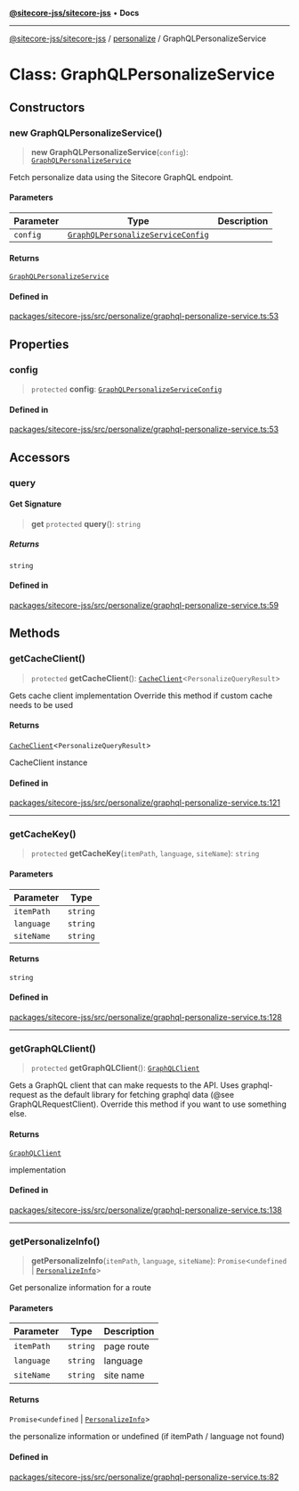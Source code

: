 [**@sitecore-jss/sitecore-jss**](../../README.md) • **Docs**

***

[@sitecore-jss/sitecore-jss](../../README.md) / [personalize](../README.md) / GraphQLPersonalizeService

# Class: GraphQLPersonalizeService

## Constructors

### new GraphQLPersonalizeService()

> **new GraphQLPersonalizeService**(`config`): [`GraphQLPersonalizeService`](GraphQLPersonalizeService.md)

Fetch personalize data using the Sitecore GraphQL endpoint.

#### Parameters

| Parameter | Type | Description |
| ------ | ------ | ------ |
| `config` | [`GraphQLPersonalizeServiceConfig`](../type-aliases/GraphQLPersonalizeServiceConfig.md) |  |

#### Returns

[`GraphQLPersonalizeService`](GraphQLPersonalizeService.md)

#### Defined in

[packages/sitecore-jss/src/personalize/graphql-personalize-service.ts:53](https://github.com/Sitecore/jss/blob/795da9a2f7e0b0616ce17b431c18f0bb0e6cda23/packages/sitecore-jss/src/personalize/graphql-personalize-service.ts#L53)

## Properties

### config

> `protected` **config**: [`GraphQLPersonalizeServiceConfig`](../type-aliases/GraphQLPersonalizeServiceConfig.md)

#### Defined in

[packages/sitecore-jss/src/personalize/graphql-personalize-service.ts:53](https://github.com/Sitecore/jss/blob/795da9a2f7e0b0616ce17b431c18f0bb0e6cda23/packages/sitecore-jss/src/personalize/graphql-personalize-service.ts#L53)

## Accessors

### query

#### Get Signature

> **get** `protected` **query**(): `string`

##### Returns

`string`

#### Defined in

[packages/sitecore-jss/src/personalize/graphql-personalize-service.ts:59](https://github.com/Sitecore/jss/blob/795da9a2f7e0b0616ce17b431c18f0bb0e6cda23/packages/sitecore-jss/src/personalize/graphql-personalize-service.ts#L59)

## Methods

### getCacheClient()

> `protected` **getCacheClient**(): [`CacheClient`](../../index/interfaces/CacheClient.md)\<`PersonalizeQueryResult`\>

Gets cache client implementation
Override this method if custom cache needs to be used

#### Returns

[`CacheClient`](../../index/interfaces/CacheClient.md)\<`PersonalizeQueryResult`\>

CacheClient instance

#### Defined in

[packages/sitecore-jss/src/personalize/graphql-personalize-service.ts:121](https://github.com/Sitecore/jss/blob/795da9a2f7e0b0616ce17b431c18f0bb0e6cda23/packages/sitecore-jss/src/personalize/graphql-personalize-service.ts#L121)

***

### getCacheKey()

> `protected` **getCacheKey**(`itemPath`, `language`, `siteName`): `string`

#### Parameters

| Parameter | Type |
| ------ | ------ |
| `itemPath` | `string` |
| `language` | `string` |
| `siteName` | `string` |

#### Returns

`string`

#### Defined in

[packages/sitecore-jss/src/personalize/graphql-personalize-service.ts:128](https://github.com/Sitecore/jss/blob/795da9a2f7e0b0616ce17b431c18f0bb0e6cda23/packages/sitecore-jss/src/personalize/graphql-personalize-service.ts#L128)

***

### getGraphQLClient()

> `protected` **getGraphQLClient**(): [`GraphQLClient`](../../index/interfaces/GraphQLClient.md)

Gets a GraphQL client that can make requests to the API. Uses graphql-request as the default
library for fetching graphql data (@see GraphQLRequestClient). Override this method if you
want to use something else.

#### Returns

[`GraphQLClient`](../../index/interfaces/GraphQLClient.md)

implementation

#### Defined in

[packages/sitecore-jss/src/personalize/graphql-personalize-service.ts:138](https://github.com/Sitecore/jss/blob/795da9a2f7e0b0616ce17b431c18f0bb0e6cda23/packages/sitecore-jss/src/personalize/graphql-personalize-service.ts#L138)

***

### getPersonalizeInfo()

> **getPersonalizeInfo**(`itemPath`, `language`, `siteName`): `Promise`\<`undefined` \| [`PersonalizeInfo`](../type-aliases/PersonalizeInfo.md)\>

Get personalize information for a route

#### Parameters

| Parameter | Type | Description |
| ------ | ------ | ------ |
| `itemPath` | `string` | page route |
| `language` | `string` | language |
| `siteName` | `string` | site name |

#### Returns

`Promise`\<`undefined` \| [`PersonalizeInfo`](../type-aliases/PersonalizeInfo.md)\>

the personalize information or undefined (if itemPath / language not found)

#### Defined in

[packages/sitecore-jss/src/personalize/graphql-personalize-service.ts:82](https://github.com/Sitecore/jss/blob/795da9a2f7e0b0616ce17b431c18f0bb0e6cda23/packages/sitecore-jss/src/personalize/graphql-personalize-service.ts#L82)

